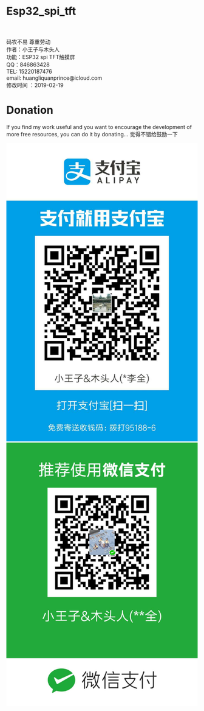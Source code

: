# Esp32_spi_tft
<br>
<br>码农不易 尊重劳动
<br>作者：小王子与木头人
<br>功能：ESP32 spi TFT触摸屏
<br>QQ：846863428 
<br>TEL: 15220187476 
<br>email: huangliquanprince@icloud.com 
<br>修改时间 ：2019-02-19

# Donation

If you find my work useful and you want to encourage the development of more free resources, you can do it by donating… 
觉得不错给鼓励一下

[![alipay](https://github.com/MagicPrince666/spi-tft/raw/master/picture/alipay.jpeg)![wechat](https://github.com/MagicPrince666/spi-tft/raw/master/picture/wechat.jpeg)](http://prince.yicp.top/yanhua.html)